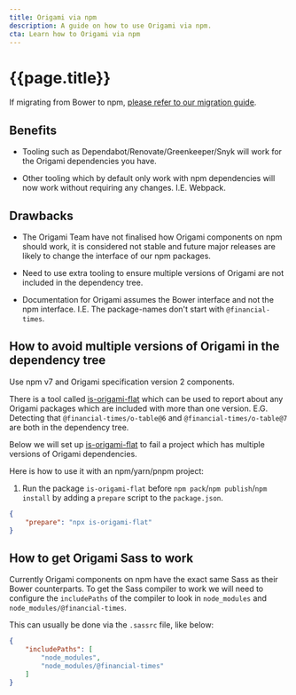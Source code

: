 ```yaml
---
title: Origami via npm
description: A guide on how to use Origami via npm.
cta: Learn how to Origami via npm
---
```


# {{page.title}}


If migrating from Bower to npm, [please refer to our migration guide](/docs/tutorials/bower-to-npm/).

## Benefits

- Tooling such as Dependabot/Renovate/Greenkeeper/Snyk will work for the Origami dependencies you have.

- Other tooling which by default only work with npm dependencies will now work without requiring any changes. I.E. Webpack.

## Drawbacks

- The Origami Team have not finalised how Origami components on npm should work, it is considered not stable and future major releases are likely to change the interface of our npm packages.

- Need to use extra tooling to ensure multiple versions of Origami are not included in the dependency tree.

- Documentation for Origami assumes the Bower interface and not the npm interface. I.E. The package-names don't start with `@financial-times`.


## How to avoid multiple versions of Origami in the dependency tree

Use npm v7 and Origami specification version 2 components.

There is a tool called [is-origami-flat](https://www.npmjs.com/package/is-origami-flat) which can be used to report about any Origami packages which are included with more than one version. E.G. Detecting that `@financial-times/o-table@6` and `@financial-times/o-table@7` are both in the dependency tree.

Below we will set up [is-origami-flat](https://www.npmjs.com/package/is-origami-flat) to fail a project which has multiple versions of Origami dependencies.

Here is how to use it with an npm/yarn/pnpm project:


1. Run the package `is-origami-flat` before `npm pack`/`npm publish`/`npm install` by adding a `prepare` script to the `package.json`.

``` json
{
    "prepare": "npx is-origami-flat"
}
```


## How to get Origami Sass to work

Currently Origami components on npm have the exact same Sass as their Bower counterparts. To get the Sass compiler to work we will need to configure the `includePaths` of the compiler to look in `node_modules` and `node_modules/@financial-times`.

This can usually be done via the `.sassrc` file, like below:
```json
{
	"includePaths": [
        "node_modules",
        "node_modules/@financial-times"
    ]
}
```
